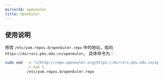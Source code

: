 ```yaml
---
mirrorId: openeuler
title: OpenEuler
---
```


## 使用说明

修改 `/etc/yum.repos.d/openEuler.repo` 中的地址，指向 `https://mirrors.pku.edu.cn/openeuler`。
具体命令为：

```bash
sudo sed  -e "s|http://repo.openeuler.org|https://mirrors.pku.edu.cn/openeuler|g" \
          -i.bak \
          /etc/yum.repos.d/openEuler.repo
```

